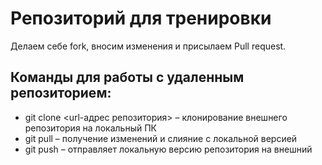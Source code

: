 # Репозиторий для тренировки

Делаем себе fork, вносим изменения и присылаем Pull request.

## Команды для работы с удаленным репозиторием:
- git clone <url-адрес репозитория> – клонирование внешнего репозитория на
локальный ПК
- git pull – получение изменений и слияние с локальной версией
- git push – отправляет локальную версию репозитория на внешний
